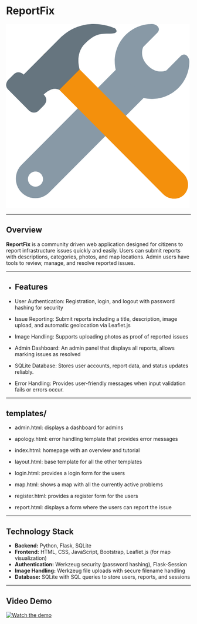 # ReportFix

![ReportFix Logo](img/download.png) 

---

## Overview

**ReportFix** is a community driven web application designed for citizens to report infrastructure issues quickly and easily. Users can submit reports with descriptions, categories, photos, and map locations. Admin users have tools to review, manage, and resolve reported issues.

---


- ## Features
+ User Authentication: Registration, login, and logout with password hashing for security

+ Issue Reporting: Submit reports including a title, description, image upload, and automatic geolocation via Leaflet.js

+ Image Handling: Supports uploading photos as proof of reported issues

+ Admin Dashboard: An admin panel that displays all reports, allows marking issues as resolved

+ SQLite Database: Stores user accounts, report data, and status updates reliably.

+ Error Handling: Provides user-friendly messages when input validation fails or errors occur.

---

## templates/

+ admin.html: displays a dashboard for admins 

+ apology.html: error handling template that provides error messages

+ index.html: homepage with an overview and tutorial

+ layout.html: base template for all the other templates 

+ login.html: provides a login form for the users 

+ map.html: shows a map with all the currently active problems

+ register.html: provides a register form for the users

+ report.html: displays a form where the users can report the issue

---

## Technology Stack

- **Backend:** Python, Flask, SQLite
- **Frontend:** HTML, CSS, JavaScript, Bootstrap, Leaflet.js (for map visualization)
- **Authentication:** Werkzeug security (password hashing), Flask-Session
- **Image Handling:** Werkzeug file uploads with secure filename handling
- **Database:** SQLite with SQL queries to store users, reports, and sessions

---

## Video Demo

[![Watch the demo](https://img.youtube.com/vi/A6LCdftIs40/0.jpg)](https://www.youtube.com/watch?v=A6LCdftIs40)


